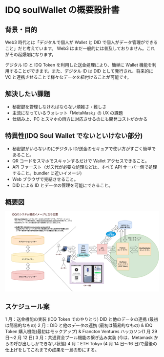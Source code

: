 # IDQ soulWallet の概要設計書

## 背景・目的

Web3 時代とは「デジタルで個人が Wallet と DID で個人がデータ管理ができること」だと考えています。
Web3 はまだ一般的には普及しておりません。これがその起爆剤になります。

デジタル ID と IDQ Token を利用した送金処理により、簡単に Wallet 機能を利用することができます。また、デジタル ID は DID として発行され、将来的に VC と連携させることで様々なデータを紐付けることが可能です。

## 解決したい課題

- 秘密鍵を管理しなければならない煩雑さ・難しさ
- 主流になっているウォレット「MetaMask」の UX の課題
- 仕組み上、PC とスマホの両方に対応させるのにも開発コストがかかる

## 特異性(IDQ Soul Wallet でないといけない部分)

- 秘密鍵がいらないのにデジタル ID/送金のセキュアで使い方がすごく簡単であること。
- QR コードをスマホでスキャンするだけで Wallet アクセスできること。
- API ファースト（ガス代が必要な処理などは、すべて API サーバー側で処理すること。bundler に近いイメージ)
- Web ブラウザで完結させること。
- DID による ID とデータの管理を可能にできること。

## 概要図

<img src="./../img/IDQ-システム構成図.drawio.png">

## スケジュール案

1 月：送金機能の実装 (IDQ Token でのやりとり) DID と他のデータの連携 (最初は簡易的なもの)
2 月：DID と他のデータの連携 (最初は簡易的なもの) & IDQ Token 購入機能(最初はモックアップ) & Francton Ventures ハッカソン(1 月 29 日〜2 月 12 日)
3 月：共通資金プール機能の繋ぎ込み実装 (今は、Metamask からの呼び出ししかできない状態)
4 月：ETH Tokyo (4 月 14 日〜16 日)で最後の仕上げをしてこれまでの成果を一旦の形にする。
